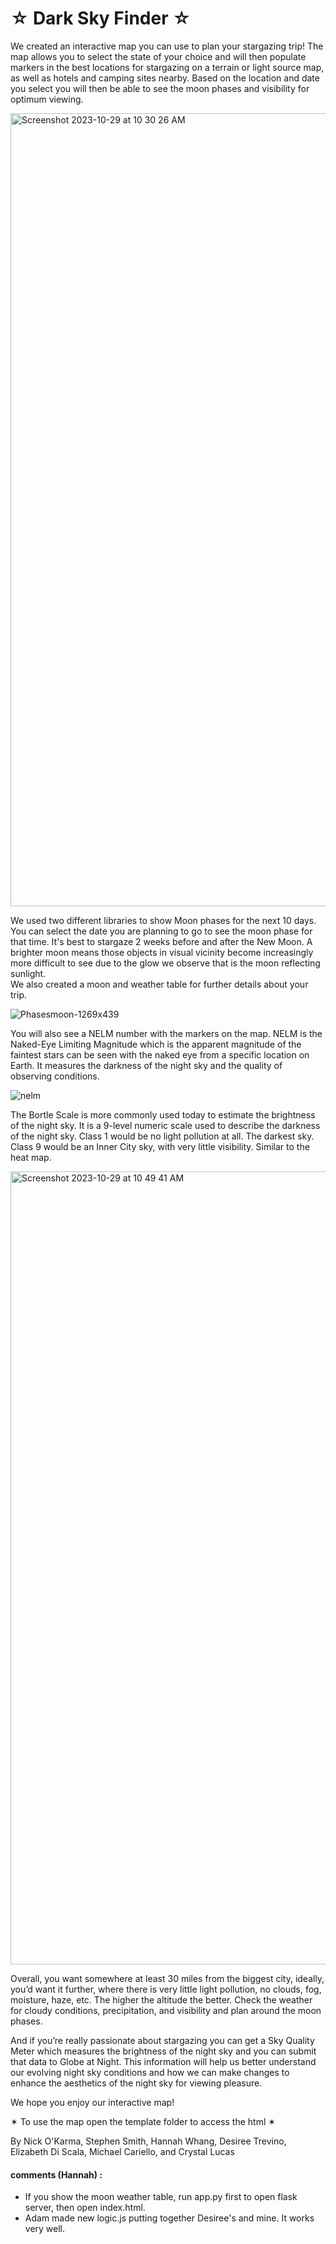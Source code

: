 <h1>☆ Dark Sky Finder ☆</h1>

We created an interactive map you can use to plan your stargazing trip! 
The map allows you to select the state of your choice and will then populate markers in the best locations for stargazing on a terrain or light source map, as well as hotels and camping sites nearby. Based on the location and date you select you will then be able to see the moon phases and visibility for optimum viewing.<br />

<img width="1269" alt="Screenshot 2023-10-29 at 10 30 26 AM" src="https://github.com/n-o-karma/Dark_Sky_Finder/assets/134230685/3b2d5648-efcd-46bd-bbeb-494885feb8ff"><br />


We used two different libraries to show Moon phases for the next 10 days. <br />
You can select the date you are planning to go to see the moon phase for that time. It's best to stargaze 2 weeks before and after the New Moon. A brighter moon means those objects in visual vicinity become increasingly more difficult to see due to the glow we observe that is the moon reflecting sunlight. <br />
We also created a moon and weather table for further details about your trip. <br />

![Phasesmoon-1269x439](https://github.com/n-o-karma/Dark_Sky_Finder/assets/134230685/a00a7082-6cf1-4690-9b4a-df281a4e5925)<br />



You will also see a NELM number with the markers on the map. NELM is the Naked-Eye Limiting Magnitude which is the apparent magnitude of the faintest stars can be seen with the naked eye from a specific location on Earth. It measures the darkness of the night sky and the quality of observing conditions. <br />

![nelm](https://github.com/n-o-karma/Dark_Sky_Finder/assets/134230685/8e36e29e-2542-4aee-8f5e-154ae97662e6)



The Bortle Scale is more commonly used today to estimate the brightness of the night sky. It is a 9-level numeric scale used to describe the darkness of the night sky. Class 1 would be no light pollution at all. The darkest sky. Class 9 would be an  Inner City sky, with very little visibility. Similar to the heat map.<br />

<img width="1269" alt="Screenshot 2023-10-29 at 10 49 41 AM" src="https://github.com/n-o-karma/Dark_Sky_Finder/assets/134230685/80760c2c-92d6-46b6-b876-c6de3ce54eef"><br />

Overall, you want somewhere at least 30 miles from the biggest city, ideally, you’d want it further, where there is very little light pollution, no clouds, fog, moisture, haze, etc. The higher the altitude the better. Check the weather for cloudy conditions, precipitation, and visibility and plan around the moon phases. <br />

And if you’re really passionate about stargazing you can get a Sky Quality Meter which measures the brightness of the night sky and you can submit that data to Globe at Night. This information will help us better understand our evolving night sky conditions and how we can make changes to enhance the aesthetics of the night sky for viewing pleasure.  

We hope you enjoy our interactive map!<br />

✶ To use the map open the template folder to access the html ✶ <br />



By Nick O'Karma, Stephen Smith, Hannah Whang, Desiree Trevino, Elizabeth Di Scala, Michael Cariello, and Crystal Lucas



#### comments (Hannah) : 
* If you show the moon weather table, run app.py first to open flask server, then open index.html.
* Adam made new logic.js putting together Desiree's and mine. It works very well.

